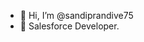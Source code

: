 - 👋 Hi, I’m @sandiprandive75
- 👀 Salesforce Developer.
<!---
sandiprandive75/sandiprandive75 is a ✨ special ✨ repository because its `README.md` (this file) appears on your GitHub profile.
You can click the Preview link to take a look at your changes.
--->
